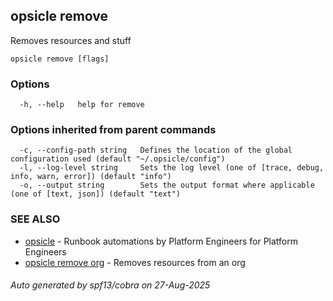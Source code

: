 ## opsicle remove

Removes resources and stuff

```
opsicle remove [flags]
```

### Options

```
  -h, --help   help for remove
```

### Options inherited from parent commands

```
  -c, --config-path string   Defines the location of the global configuration used (default "~/.opsicle/config")
  -l, --log-level string     Sets the log level (one of [trace, debug, info, warn, error]) (default "info")
  -o, --output string        Sets the output format where applicable (one of [text, json]) (default "text")
```

### SEE ALSO

* [opsicle](cli/opsicle.md)	 - Runbook automations by Platform Engineers for Platform Engineers
* [opsicle remove org](cli/opsicle_remove_org.md)	 - Removes resources from an org

###### Auto generated by spf13/cobra on 27-Aug-2025
